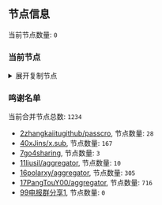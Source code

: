 
## 节点信息
当前节点数量: `0`
### 当前节点
<details>
  <summary>展开复制节点</summary>

    

</details>

### 鸣谢名单
当前合并节点总数: `1234`
- [2zhangkaiitugithub/passcro](https://github.com/zhangkaiitugithub/passcro), 节点数量: `28`
- [40xJins/x.sub](https://github.com/0xJins/x.sub), 节点数量: `167`
- [7go4sharing](https://github.com/go4sharing), 节点数量: `3`
- [11liusil/aggregator](https://github.com/liusil/aggregator), 节点数量: `10`
- [16polarxy/aggregator](https://github.com/polarxy/aggregator), 节点数量: `305`
- [17PangTouY00/aggregator](https://github.com/PangTouY00/aggregator), 节点数量: `716`
- [99电报群分享1](https://github.com/cdddbc/getAirport), 节点数量: `0`


